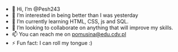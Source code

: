 - 👋 Hi, I’m @Pesh243
- 👀 I’m interested in being better than I was yesterday
- 🌱 I’m currently learning HTML, CSS, js and SQL.
- 💞️ I’m looking to collaborate on anything that will improve my skills.
- 📫 You can reach me on pomusina@edu.cdv.pl 
- ⚡ Fun fact: I can roll my tongue :)
